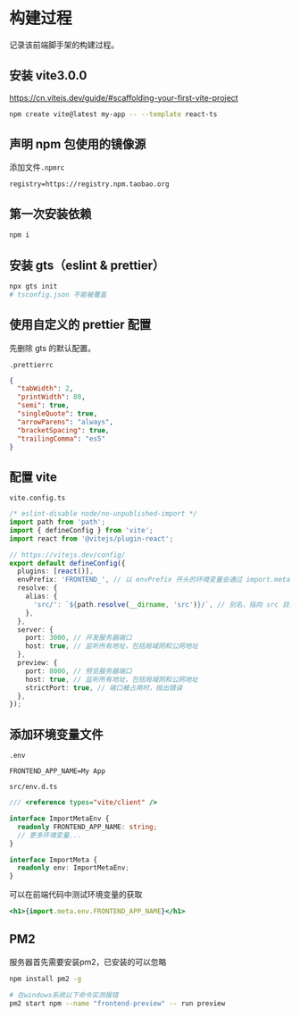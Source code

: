 # 构建过程

记录该前端脚手架的构建过程。

## 安装 vite3.0.0

https://cn.vitejs.dev/guide/#scaffolding-your-first-vite-project

```bash
npm create vite@latest my-app -- --template react-ts
```

## 声明 npm 包使用的镜像源

添加文件`.npmrc`

```
registry=https://registry.npm.taobao.org
```

## 第一次安装依赖

```bash
npm i
```

## 安装 gts（eslint & prettier）

```bash
npx gts init
# tsconfig.json 不能被覆盖
```

## 使用自定义的 prettier 配置

先删除 gts 的默认配置。

`.prettierrc`

```json
{
  "tabWidth": 2,
  "printWidth": 80,
  "semi": true,
  "singleQuote": true,
  "arrowParens": "always",
  "bracketSpacing": true,
  "trailingComma": "es5"
}

```

## 配置 vite

`vite.config.ts`

```ts
/* eslint-disable node/no-unpublished-import */
import path from 'path';
import { defineConfig } from 'vite';
import react from '@vitejs/plugin-react';

// https://vitejs.dev/config/
export default defineConfig({
  plugins: [react()],
  envPrefix: 'FRONTEND_', // 以 envPrefix 开头的环境变量会通过 import.meta.env 暴露在你的客户端源码中
  resolve: {
    alias: {
      'src/': `${path.resolve(__dirname, 'src')}/`, // 别名，指向 src 目录
    },
  },
  server: {
    port: 3000, // 开发服务器端口
    host: true, // 监听所有地址，包括局域网和公网地址
  },
  preview: {
    port: 8000, // 预览服务器端口
    host: true, // 监听所有地址，包括局域网和公网地址
    strictPort: true, // 端口被占用时，抛出错误
  },
});

```

## 添加环境变量文件

`.env`

```env
FRONTEND_APP_NAME=My App
```

`src/env.d.ts`
```ts
/// <reference types="vite/client" />

interface ImportMetaEnv {
  readonly FRONTEND_APP_NAME: string;
  // 更多环境变量...
}

interface ImportMeta {
  readonly env: ImportMetaEnv;
}

```

可以在前端代码中测试环境变量的获取
```jsx
<h1>{import.meta.env.FRONTEND_APP_NAME}</h1>
```

## PM2

服务器首先需要安装pm2，已安装的可以忽略
```bash
npm install pm2 -g

# 在windows系统以下命令实测报错
pm2 start npm --name "frontend-preview" -- run preview
```